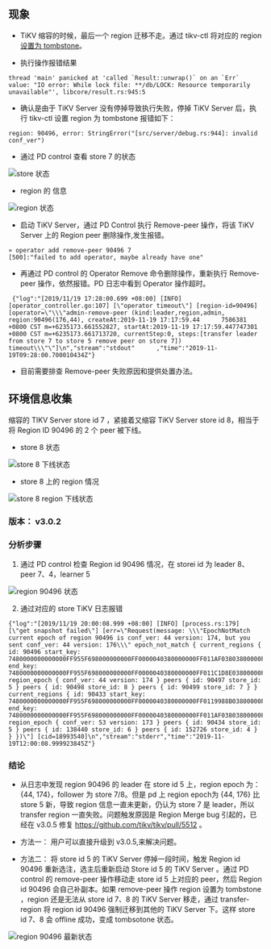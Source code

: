 ## 现象

- TiKV 缩容的时候，最后一个 region 迁移不走。通过 tikv-ctl 将对应的 region [设置为 tombstone](https://pingcap.com/docs-cn/stable/reference/tools/tikv-control/#%E8%AE%BE%E7%BD%AE%E4%B8%80%E4%B8%AA-region-%E4%B8%BA-tombstone)。

- 执行操作报错结果

```log
thread 'main' panicked at 'called `Result::unwrap()` on an `Err` value: "IO error: While lock file: **/db/LOCK: Resource temporarily unavailable"', libcore/result.rs:945:5
```

- 确认是由于 TiKV Server 没有停掉导致执行失败，停掉 TiKV Server 后，执行 tikv-ctl 设置 region 为 tombstone 报错如下：

```log
region: 90496, error: StringError("[src/server/debug.rs:944]: invalid conf_ver")

```

- 通过 PD control 查看 store 7 的状态

![store 状态](./resources/case870-2.png)

- region 的 信息

![region 状态](./resources/case870-1.png)

- 启动 TiKV Server，通过 PD Control 执行 Remove-peer 操作，将该 TiKV Server 上的 Region peer 删除操作,发生报错。

```shell
» operator add remove-peer 90496 7
[500]:"failed to add operator, maybe already have one"
```

- 再通过 PD control 的 Operator Remove 命令删除操作，重新执行 Remove-peer 操作，依然报错。PD 日志中看到 Operator 操作超时。

```log
 {"log":"[2019/11/19 17:28:00.699 +08:00] [INFO] [operator_controller.go:107] [\"operator timeout\"] [region-id=90496] [operator=\"\\\"admin-remove-peer (kind:leader,region,admin, region:90496(176,44), createAt:2019-11-19 17:17:59.44      7586381 +0800 CST m=+6235173.661552827, startAt:2019-11-19 17:17:59.447747301 +0800 CST m=+6235173.661713720, currentStep:0, steps:[transfer leader from store 7 to store 5 remove peer on store 7]) timeout\\\"\"]\n","stream":"stdout"      ,"time":"2019-11-19T09:28:00.700010434Z"}
```

- 目前需要排查 Remove-peer 失败原因和提供处置办法。

## 环境信息收集

缩容的 TIKV Server store id 7 ，紧接着又缩容 TiKV Server store id 8，相当于将 Region ID 90496 的 2 个 peer 被下线。

- store 8 状态
  
![store 8 下线状态](./resources/case870-5.png)

- store 8 上的 region 情况

![store 8 region 下线状态](./resources/case870-3.png)

### 版本： v3.0.2

### 分析步骤

1. 通过 PD control 检查 Region id 90496 情况，在 storei id 为 leader 8、peer 7、4，learner 5

![region 90496 状态](./resources/case870-4.png)

2. 通过对应的 store TiKV 日志报错

```log
{"log":"[2019/11/19 20:00:08.999 +08:00] [INFO] [process.rs:179] [\"get snapshot failed\"] [err=\"Request(message: \\\"EpochNotMatch current epoch of region 90496 is conf_ver: 44 version: 174, but you sent conf_ver: 44 version: 176\\\" epoch_not_match { current_regions { id: 90496 start_key: 7480000000000000FF955F698000000000FF0000040380000000FF011AF03803800000FF0059C870AA038000FF0000091FB6AF0000FD end_key: 7480000000000000FF955F698000000000FF0000040380000000FF011C1D8E03800000FF0059F0F355038000FF000009247E460000FD region_epoch { conf_ver: 44 version: 174 } peers { id: 90497 store_id: 5 } peers { id: 90498 store_id: 8 } peers { id: 90499 store_id: 7 } } current_regions { id: 90433 start_key: 7480000000000000FF955F698000000000FF0000040380000000FF0119988B03800000FF005BC6258D038000FF00000918DAEE0000FD end_key: 7480000000000000FF955F698000000000FF0000040380000000FF011AF03803800000FF0059C870AA038000FF0000091FB6AF0000FD region_epoch { conf_ver: 53 version: 173 } peers { id: 90434 store_id: 5 } peers { id: 138440 store_id: 6 } peers { id: 152726 store_id: 4 } } })\"] [cid=18993540]\n","stream":"stderr","time":"2019-11-19T12:00:08.999923845Z"}
```

### 结论

- 从日志中发现 region 90496 的 leader 在 store id 5 上，region epoch 为：{44, 174}，follower 为 store 7/8。但是 pd 上 region epoch为 {44, 176} 比 store 5 新，导致 region 信息一直未更新，仍认为 store 7 是 leader，所以 transfer region 一直失败。问题触发原因是 Region Merge bug 引起的，已经在 v3.0.5 修复 https://github.com/tikv/tikv/pull/5512 。
  
- 方法一： 用户可以直接升级到 v3.0.5,来解决问题。
- 方法二： 将 store id 5 的 TiKV Server 停掉一段时间，触发 Region id 90496 重新选注，选主后重新启动 Store id 5  的 TiKV Server 。通过 PD control 的 remove-peer 操作移动走 store id 5 上对应的 peer，然后 Region id 90496 会自己补副本。如果 remove-peer 操作 region 设置为 tombstone ，region 还是无法从 store id 7、8 的 TiKV Server 移走，通过 transfer-region 将 region id 90496 强制迁移到其他的 TiKV Server 下。这样 store id 7、8 会 offline 成功，变成 tombsotone 状态。

![region 90496 最新状态](./resources/case870-6.png)
